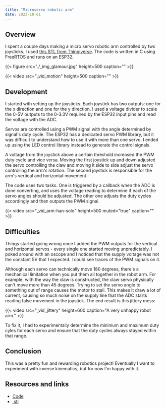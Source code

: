 ```yaml
---
title: "Microservo robotic arm"
date: 2023-10-01
---
```


## Overview
I spent a couple days making a micro servo robotic arm controlled by two joysticks. I used [this STL from Thingiverse](https://www.thingiverse.com/thing:1015238). The code is written in C using FreeRTOS and runs on an ESP32.

{{< figure src="./_img_glamour.jpg" height=500 caption="" >}}

{{< video src="_vid_motion" height=500 caption="" >}}

## Development
I started with setting up the joysticks. Each joystick has two outputs: one for the x direction and one for the y direction. I used a voltage divider to scale the 0-5V outputs to the 0-3.3V required by the ESP32 input pins and read the voltage with the ADC.

Servos are controlled using a PWM signal with the angle determined by signal's duty cycle. The ESP32 has a dedicated servo PWM library, but it was difficult to understand how to use it with more than one servo. I ended up using the LED control library instead to generate the control signals.

A voltage from the joystick above a certain threshold increased the PWM duty cycle and vice versa. Moving the first joystick up and down adjusted the servo controlling the claw and moving it side to side adjust the servo controlling the arm's rotation. The second joystick is responsible for the arm's vertical and horizontal movement.

The code uses two tasks. One is triggered by a callback when the ADC is done converting, and uses the voltage reading to determine if each of the servo angles should be adjusted. The other one adjusts the duty cycles accordingly and then outputs the PWM signal.

{{< video src="_vid_arm-han-solo" height=500 muted="true" caption="" >}}

## Difficulties
Things started going wrong once I added the PWM outputs for the vertical and horizontal servos - every single one started moving unpredictably. I poked around with an oscope and I noticed that the supply voltage was not the constant 5V that I expected. I could see traces of the PWM signals on it.

Although each servo can technically move 180 degrees, there's a mechanical limitation when you put them all together in the robot arm. For example, with the way the claw is constructed, the claw servo physically can't move more than 45 degrees. Trying to set the servo angle to something out of range causes the motor to stall. This makes it  draw a lot of current, causing so much noise on the supply line that the ADC starts reading false movement in the joystick. The end result is this jittery mess:

{{< video src="_vid_jittery" height=600 caption="A very unhappy robot arm." >}}

To fix it, I had to experimentally determine the minimum and maximum duty cyles for each servo and ensure that the duty cycles always stayed within that range.

## Conclusion
This was a pretty fun and rewarding robotics project! Eventually I want to experiment with inverse kinematics, but for now I'm happy with it. 

## Resources and links
- [Code](https://github.com/garado/tinyprojects/tree/main/arm)
- [.stl](https://www.thingiverse.com/thing:1015238)
